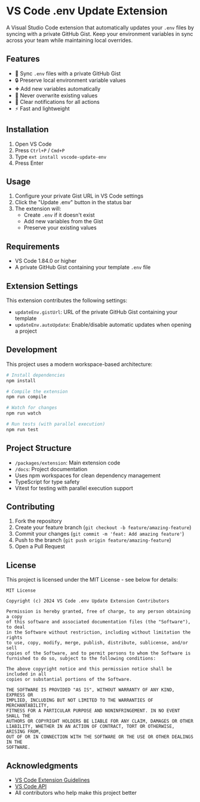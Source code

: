# VS Code .env Update Extension

A Visual Studio Code extension that automatically updates your `.env` files by syncing with a private GitHub Gist. Keep your environment variables in sync across your team while maintaining local overrides.

## Features

- 🔄 Sync `.env` files with a private GitHub Gist
- 🔒 Preserve local environment variable values
- ➕ Add new variables automatically
- 🚫 Never overwrite existing values
- 🔔 Clear notifications for all actions
- ⚡ Fast and lightweight

## Installation

1. Open VS Code
2. Press `Ctrl+P` / `Cmd+P`
3. Type `ext install vscode-update-env`
4. Press Enter

## Usage

1. Configure your private Gist URL in VS Code settings
2. Click the "Update .env" button in the status bar
3. The extension will:
   - Create `.env` if it doesn't exist
   - Add new variables from the Gist
   - Preserve your existing values

## Requirements

- VS Code 1.84.0 or higher
- A private GitHub Gist containing your template `.env` file

## Extension Settings

This extension contributes the following settings:

* `updateEnv.gistUrl`: URL of the private GitHub Gist containing your template
* `updateEnv.autoUpdate`: Enable/disable automatic updates when opening a project

## Development

This project uses a modern workspace-based architecture:

```bash
# Install dependencies
npm install

# Compile the extension
npm run compile

# Watch for changes
npm run watch

# Run tests (with parallel execution)
npm run test
```

## Project Structure

- `/packages/extension`: Main extension code
- `/docs`: Project documentation
- Uses npm workspaces for clean dependency management
- TypeScript for type safety
- Vitest for testing with parallel execution support

## Contributing

1. Fork the repository
2. Create your feature branch (`git checkout -b feature/amazing-feature`)
3. Commit your changes (`git commit -m 'feat: Add amazing feature'`)
4. Push to the branch (`git push origin feature/amazing-feature`)
5. Open a Pull Request

## License

This project is licensed under the MIT License - see below for details:

```
MIT License

Copyright (c) 2024 VS Code .env Update Extension Contributors

Permission is hereby granted, free of charge, to any person obtaining a copy
of this software and associated documentation files (the "Software"), to deal
in the Software without restriction, including without limitation the rights
to use, copy, modify, merge, publish, distribute, sublicense, and/or sell
copies of the Software, and to permit persons to whom the Software is
furnished to do so, subject to the following conditions:

The above copyright notice and this permission notice shall be included in all
copies or substantial portions of the Software.

THE SOFTWARE IS PROVIDED "AS IS", WITHOUT WARRANTY OF ANY KIND, EXPRESS OR
IMPLIED, INCLUDING BUT NOT LIMITED TO THE WARRANTIES OF MERCHANTABILITY,
FITNESS FOR A PARTICULAR PURPOSE AND NONINFRINGEMENT. IN NO EVENT SHALL THE
AUTHORS OR COPYRIGHT HOLDERS BE LIABLE FOR ANY CLAIM, DAMAGES OR OTHER
LIABILITY, WHETHER IN AN ACTION OF CONTRACT, TORT OR OTHERWISE, ARISING FROM,
OUT OF OR IN CONNECTION WITH THE SOFTWARE OR THE USE OR OTHER DEALINGS IN THE
SOFTWARE.
```

## Acknowledgments

- [VS Code Extension Guidelines](https://code.visualstudio.com/api/references/extension-guidelines)
- [VS Code API](https://code.visualstudio.com/api)
- All contributors who help make this project better

